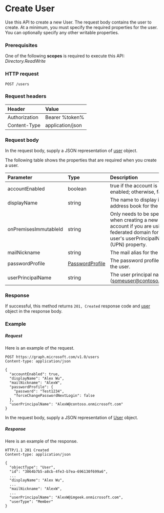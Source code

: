 # Create User

Use this API to create a new User.
The request body contains the user to create. At a minimum, you must specify the required properties for the user. You can optionally specify any other writable properties.
### Prerequisites
One of the following **scopes** is required to execute this API: 
*Directory.ReadWrite*
### HTTP request
<!-- { "blockType": "ignored" } -->
```http
POST /users
```
### Request headers
| Header       | Value |
|:---------------|:--------|
| Authorization  | Bearer %token%  |
| Content-Type  | application/json  |

### Request body
In the request body, supply a JSON representation of [user](../resources/user.md) object.

The following table shows the properties that are required when you create a user.

| Parameter | Type | Description|
|:---------------|:--------|:----------|
|accountEnabled |boolean |true if the account is enabled; otherwise, false.|
|displayName |string |The name to display in the address book for the user.| 
|onPremisesImmutableId |string |Only needs to be specified when creating a new user account if you are using a federated domain for the user's userPrincipalName (UPN) property.| 
|mailNickname |string |The mail alias for the user.|
|passwordProfile|[PasswordProfile](passwordprofile.md) |The password profile for the user.| 
|userPrincipalName |string |The user principal name (someuser@contoso.com).| 

### Response
If successful, this method returns `201, Created` response code and [user](../resources/user.md) object in the response body.

### Example
##### Request
Here is an example of the request.
<!-- {
  "blockType": "request",
  "name": "create_user_from_tenantdetails"
}-->
```http
POST https://graph.microsoft.com/v1.0/users
Content-type: application/json

{
  "accountEnabled": true,
  "displayName": "Alex Wu",
  "mailNickname": "AlexW",
  "passwordProfile": {
    "password": "Test1234",
    "forceChangePasswordNextLogin": false
  },
  "userPrincipalName": "AlexW@contoso.onmicrosoft.com"
}
```
In the request body, supply a JSON representation of [User](../resources/user.md) object.

##### Response
Here is an example of the response.
<!-- {
  "blockType": "response",
  "truncated": false,
  "@odata.type": "microsoft.graph.user"
} -->
```http
HTTP/1.1 201 Created
Content-type: application/json

{
  "objectType": "User",
  "id": "3064b7b5-a8cb-4fe3-b7ea-696130f699a6",
  ...
  "displayName": "Alex Wu",
  ...
  "mailNickname": "AlexW",
  ...
  "userPrincipalName": "AlexW@imgeek.onmicrosoft.com",
  "userType": "Member"
}
```

<!-- uuid: 8fcb5dbc-d5aa-4681-8e31-b001d5168d79
2015-10-25 14:57:30 UTC -->
<!-- {
  "type": "#page.annotation",
  "description": "Create User",
  "keywords": "",
  "section": "documentation",
  "tocPath": ""
}-->